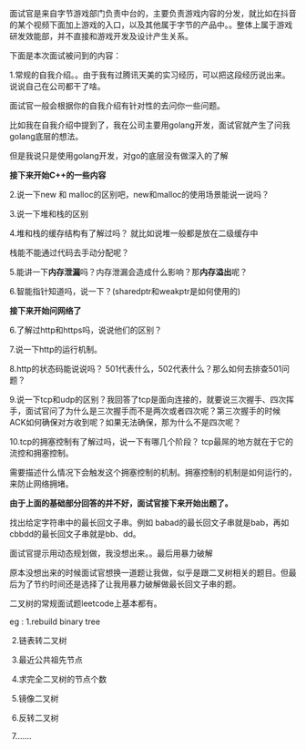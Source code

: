 面试官是来自字节游戏部门负责中台的，主要负责游戏内容的分发，就比如在抖音的某个视频下面加上游戏的入口，以及其他属于字节的产品中。。整体上属于游戏研发效能部，并不直接和游戏开发及设计产生关系。



下面是本次面试被问到的内容：

1.常规的自我介绍。。由于我有过腾讯天美的实习经历，可以把这段经历说出来。说说自己在公司都干了啥。

面试官一般会根据你的自我介绍有针对性的去问你一些问题。

比如我在自我介绍中提到了，我在公司主要用golang开发，面试官就产生了问我golang底层的想法。

但是我说只是使用golang开发，对go的底层没有做深入的了解

**接下来开始C++的一些内容**

2.说一下new 和 malloc的区别吧，new和malloc的使用场景能说一说吗？

3.说一下堆和栈的区别

4.堆和栈的缓存结构有了解过吗？ 就比如说堆一般都是放在二级缓存中

栈能不能通过代码去手动分配呢？

5.能讲一下**内存泄漏**吗？内存泄漏会造成什么影响？那**内存溢出**呢？

6.智能指针知道吗，说一下？(sharedptr和weakptr是如何使用的)

**接下来开始问网络了**

6.了解过http和https吗，说说他们的区别？

7.说一下http的运行机制。

8.http的状态码能说说吗？  501代表什么，502代表什么？那么如何去排查501问题？

9.说一下tcp和udp的区别？我回答了tcp是面向连接的，就要说三次握手、四次挥手，面试官问了为什么是三次握手而不是两次或者四次呢？第三次握手的时候ACK如何确保对方收到呢？如果无法确保，那为什么不是四次呢？

10.tcp的拥塞控制有了解过吗，说一下有哪几个阶段？ tcp最屌的地方就在于它的流控和拥塞控制。

 需要描述什么情况下会触发这个拥塞控制的机制。拥塞控制的机制是如何运行的，来防止网络拥堵。



**由于上面的基础部分回答的并不好，面试官接下来开始出题了。**

找出给定字符串中的最长回文子串。例如 babad的最长回文子串就是bab，再如cbbdd的最长回文子串就是bb、dd。

面试官提示用动态规划做，我没想出来。。最后用暴力破解

原本没想出来的时候面试官想换一道题让我做，似乎是跟二叉树相关的题目。但最后为了节约时间还是选择了让我用暴力破解做最长回文子串的题。

二叉树的常规面试题leetcode上基本都有。

eg :  1.rebuild  binary tree

​		2.链表转二叉树

​		3.最近公共祖先节点

​		4.求完全二叉树的节点个数 

​		5.镜像二叉树

​		6.反转二叉树

​		7.……












